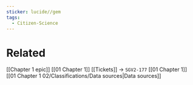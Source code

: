 ```yaml
---
sticker: lucide//gem
tags:
  - Citizen-Science
---
```


# Related
[[Chapter 1 epic]]
[[01 Chapter 1]]
[[Tickets]] -> `SGV2-177`
[[01 Chapter 1]]
[[01 Chapter 1 02/Classifications/Data sources|Data sources]]
